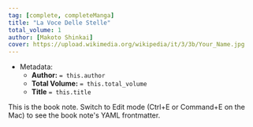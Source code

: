 ```yaml
---
tag: [complete, completeManga]
title: "La Voce Delle Stelle"
total_volume: 1
author: [Makoto Shinkai]
cover: https://upload.wikimedia.org/wikipedia/it/3/3b/Your_Name.jpg
---
```


- Metadata:
    - **Author:** `= this.author`
    - **Total Volume:** `= this.total_volume`
    - **Title** `= this.title`

This is the book note. Switch to Edit mode (Ctrl+E or Command+E on the Mac) to see the book note's YAML frontmatter.